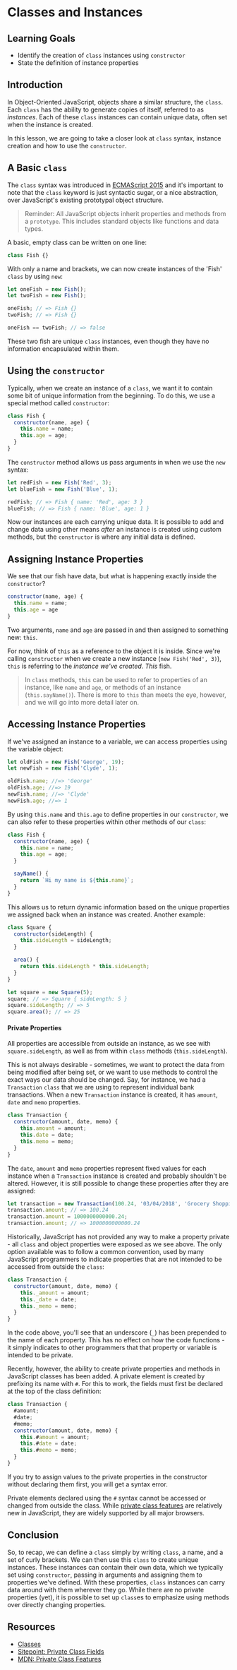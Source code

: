 # Classes and Instances

## Learning Goals

- Identify the creation of `class` instances using `constructor`
- State the definition of instance properties

## Introduction

In Object-Oriented JavaScript, objects share a similar structure, the `class`.
Each `class` has the ability to generate copies of itself, referred to as
_instances_. Each of these `class` instances can contain unique data, often
set when the instance is created.

In this lesson, we are going to take a closer look at `class` syntax, instance
creation and how to use the `constructor`.

## A Basic `class`

The `class` syntax was introduced in [ECMAScript 2015][ecma] and it's important
to note that the `class` keyword is just syntactic sugar, or a nice abstraction,
over JavaScript's existing prototypal object structure.

> Reminder: All JavaScript objects inherit properties and methods from a
> `prototype`. This includes standard objects like functions and data types.

A basic, empty class can be written on one line:

```js
class Fish {}
```

With only a name and brackets, we can now create instances of the 'Fish' `class`
by using `new`:

```js
let oneFish = new Fish();
let twoFish = new Fish();

oneFish; // => Fish {}
twoFish; // => Fish {}

oneFish == twoFish; // => false
```

These two fish are unique `class` instances, even though they have no
information encapsulated within them.

## Using the `constructor`

Typically, when we create an instance of a `class`, we want it to contain some
bit of unique information from the beginning. To do this, we use a special
method called `constructor`:

```js
class Fish {
  constructor(name, age) {
    this.name = name;
    this.age = age;
  }
}
```

The `constructor` method allows us pass arguments in when we use the `new`
syntax:

```js
let redFish = new Fish('Red', 3);
let blueFish = new Fish('Blue', 1);

redFish; // => Fish { name: 'Red', age: 3 }
blueFish; // => Fish { name: 'Blue', age: 1 }
```

Now our instances are each carrying unique data. It is possible to add and
change data using other means _after_ an instance is created using custom
methods, but the `constructor` is where any initial data is defined.

## Assigning Instance Properties

We see that our fish have data, but what is happening exactly inside the
`constructor`?

```js
constructor(name, age) {
  this.name = name;
  this.age = age
}
```

Two arguments, `name` and `age` are passed in and then assigned to something
new: `this`.

For now, think of `this` as a reference to the object it is inside. Since we're
calling `constructor` when we create a new instance (`new Fish('Red', 3)`),
`this` is referring to the _instance we've created_. _This_ fish.

> In `class` methods, `this` can be used to refer to properties of an instance,
> like `name` and `age`, or methods of an instance (`this.sayName()`). There is
> more to `this` than meets the eye, however, and we will go into more detail
> later on.

## Accessing Instance Properties

If we've assigned an instance to a variable, we can access properties
using the variable object:

```js
let oldFish = new Fish('George', 19);
let newFish = new Fish('Clyde', 1);

oldFish.name; //=> 'George'
oldFish.age; //=> 19
newFish.name; //=> 'Clyde'
newFish.age; //=> 1
```

By using `this.name` and `this.age` to define properties in our `constructor`,
we can also refer to these properties within other methods of our `class`:

```js
class Fish {
  constructor(name, age) {
    this.name = name;
    this.age = age;
  }

  sayName() {
    return `Hi my name is ${this.name}`;
  }
}
```

This allows us to return dynamic information based on the unique properties
we assigned back when an instance was created. Another example:

```js
class Square {
  constructor(sideLength) {
    this.sideLength = sideLength;
  }

  area() {
    return this.sideLength * this.sideLength;
  }
}

let square = new Square(5);
square; // => Square { sideLength: 5 }
square.sideLength; // => 5
square.area(); // => 25
```

#### Private Properties

All properties are accessible from outside an instance, as we see with
`square.sideLength`, as well as from within `class` methods (`this.sideLength`).

This is not always desirable - sometimes, we want to protect the data from being
modified after being set, or we want to use methods to control the exact ways
our data should be changed. Say, for instance, we had a `Transaction` `class`
that we are using to represent individual bank transactions. When a new
`Transaction` instance is created, it has `amount`, `date` and `memo`
properties.

```js
class Transaction {
  constructor(amount, date, memo) {
    this.amount = amount;
    this.date = date;
    this.memo = memo;
  }
}
```

The `date`, `amount` and `memo` properties represent fixed values for each
instance when a `Transaction` instance is created and probably shouldn't be
altered. However, it is still possible to change these properties after they are
assigned:

```js
let transaction = new Transaction(100.24, '03/04/2018', 'Grocery Shopping');
transaction.amount; // => 100.24
transaction.amount = 1000000000000.24;
transaction.amount; // => 1000000000000.24
```

Historically, JavaScript has not provided any way to make a property private -
all `class` and object properties were exposed as we see above. The only option
available was to follow a common convention, used by many JavaScript programmers
to indicate properties that are not intended to be accessed from outside the
`class`:

```js
class Transaction {
  constructor(amount, date, memo) {
    this._amount = amount;
    this._date = date;
    this._memo = memo;
  }
}
```

In the code above, you'll see that an underscore (`_`) has been prepended to the
name of each property. This has no effect on how the code functions - it simply
indicates to other programmers that that property or variable is intended to be
private.

Recently, however, the ability to create private properties and methods in
JavaScript classes has been added. A private element is created by prefixing its
name with `#`. For this to work, the fields must first be declared at the top of
the class definition:

```js
class Transaction {
  #amount;
  #date;
  #memo;
  constructor(amount, date, memo) {
    this.#amount = amount;
    this.#date = date;
    this.#memo = memo;
  }
}
```

If you try to assign values to the private properties in the constructor without
declaring them first, you will get a syntax error.

Private elements declared using the `#` syntax cannot be accessed or changed
from outside the class. While [private class features][private-mdn] are
relatively new in JavaScript, they are widely supported by all major browsers.

## Conclusion

So, to recap, we can define a `class` simply by writing `class`, a name, and a
set of curly brackets. We can then use this `class` to create unique instances.
These instances can contain their own data, which we typically set using
`constructor`, passing in arguments and assigning them to properties we've
defined. With these properties, `class` instances can carry data around with
them wherever they go. While there are no private properties (yet), it is
possible to set up `class`es to emphasize using methods over directly changing
properties.

## Resources

- [Classes][]
- [Sitepoint: Private Class Fields][private-sitepoint]
- [MDN: Private Class Features][private-mdn]

[ecma]: https://www.w3schools.com/js/js_es6.asp
[Classes]: https://developer.mozilla.org/en-US/docs/Web/JavaScript/Reference/Classes
[private-sitepoint]: https://www.sitepoint.com/javascript-private-class-fields/
[private-mdn]: https://developer.mozilla.org/en-US/docs/Web/JavaScript/Reference/Classes/Private_class_fields
